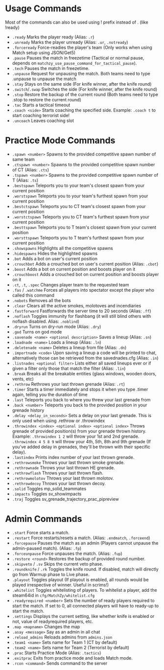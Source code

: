 # Usage Commands
Most of the commands can also be used using ! prefix instead of . (like !ready)

- `.ready` Marks the player ready (Alias: `.r`)
- `.unready` Marks the player unready (Alias: `.ur`, `.notready`)
- `.forceready` Force-readies the player's team (Only works when using Match setup using JSON/Get5)
- `.pause` Pauses the match in freezetime (Tactical or normal pause, depends on `matchzy_use_pause_command_for_tactical_pause`).
- `.tech` Pauses the match in freezetime.
- `.unpause` Request for unpausing the match. Both teams need to type .unpause to unpause the match
- `.stay` Stays on the same side (For knife winner, after the knife round)
- `.switch`/`.swap` Switches the side (For knife winner, after the knife round)
- `.stop` Restore the backup of the current round (Both teams need to type .stop to restore the current round)
- `.tac` Starts a tactical timeout
- `.coach <side>` Starts coaching the specified side. Example: `.coach t` to start coaching terrorist side!
- `.uncoach` Leaves coaching slot

# Practice Mode Commands

- `.spawn <number>` Spawns to the provided competitive spawn number of same team
- `.ctspawn <number>` Spawns to the provided competitive spawn number of CT (Alias: `.cts`)
- `.tspawn <number>` Spawns to the provided competitive spawn number of T (Alias: `.ts`)
- `.bestspawn` Teleports you to your team's closest spawn from your current position
- `.worstspawn` Teleports you to your team's furthest spawn from your current position
- `.bestctspawn` Teleports you to CT team's closest spawn from your current position
- `.worstctspawn` Teleports you to CT team's furthest spawn from your current position
- `.besttspawn` Teleports you to T team's closest spawn from your current position
- `.worsttspawn` Teleports you to T team's furthest spawn from your current position
- `.showspawns` Highlights all the competitive spawns
- `.hidespawns` Hides the highlighted spawns
- `.bot` Adds a bot on user's current position
- `.crouchbot` Adds a crouched bot on user's current position (Alias: `.cbot`)
- `.boost` Adds a bot on current position and boosts player on it
- `.crouchboost` Adds a crouched bot on current position and boosts player on it
- `.ct`, `.t`, `.spec` Changes player team to the requested team
- `.fas` / `.watchme` Forces all players into spectator except the player who called this command
- `.nobots` Removes all the bots
- `.clear` Clears all the active smokes, molotoves and incendiaries
- `.fastforward` Fastforwards the server time to 20 seconds (Alias: `.ff`)
- `.noflash` Toggles immunity for flashbang (it will still blind others with noflash disabled. Alias: `.noblind`)
- `.dryrun` Turns on dry-run mode (Alias: `.dry`)
- `.god` Turns on god mode
- `.savenade <name> <optional description>` Saves a lineup (Alias: `.sn`)
- `.loadnade <name>` Loads a lineup (Alias: `.ln`)
- `.deletenade <name>` Deletes a lineup from file (Alias: `.dn`)
- `.importnade <code>` Upon saving a lineup a code will be printed to chat, alternatively those can be retrieved from the savednades.cfg (Alias: `.in`)
- `.listnades <optional filter>` Lists either all saved lineups ever or if given a filter only those that match the filter (Alias: `.lin`)
- `.break` Breaks all the breakable entities (glass windows, wooden doors, vents, etc)
- `.rethrow` Rethrows your last thrown grenade (Alias: `.rt`)
- `.timer` Starts a timer immediately and stops it when you type .timer again, telling you the duration of time
- `.last` Teleports you back to where you threw your last grenade from
- `.back <number>` Teleports you back to the provided position in your grenade history
- `.delay <delay_in_seconds>` Sets a delay on your last grenade. This is only used when using .rethrow or .throwindex
- `.throwindex <index> <optional index> <optional index>` Throws grenade of provided position(s) from your grenade thrown history. Example: `.throwindex 1 2` will throw your 1st and 2nd grenade. `.throwindex 4 5 8 9` will throw your 4th, 5th, 8th and 9th grenade (If you've added delay in grenades, they'll be thrown with their specific delay).
- `.lastindex` Prints index number of your last thrown grenade.
- `.rethrowsmoke` Throws your last thrown smoke grenade.
- `.rethrownade` Throws your last thrown HE grenade.
- `.rethrowflash` Throws your last thrown flash.
- `.rethrowmolotov` Throws your last thrown molotov.
- `.rethrowdecoy` Throws your last thrown decoy.
- `.solid` Toggles mp_solid_teammates
- `.impacts` Toggles sv_showimpacts
- `.traj` Toggles sv_grenade_trajectory_prac_pipreview 

# Admin Commands

- `.start` Force starts a match.
- `.restart` Force restarts/resets a match. (Alias: `.endmatch`, `.forceend`)
- `.forcepause` Pauses the match as an admin (Players cannot unpause the admin-paused match). (Alias: `.fp`)
- `.forceunpause` Force unpauses the match. (Alias: `.fup`)
- `.restore <round>` Restores the backup of provided round number.
- `.skipveto` / `.sv` Skips the current veto phase.
- `.roundknife` / `.rk` Toggles the knife round. If disabled, match will directly go from Warmup phase to Live phase.
- `.playout` Toggles playout (If playout is enabled, all rounds would be played irrespective of winner. Useful in scrims!)
- `.whitelist` Toggles whitelisting of players. To whitelist a player, add the steam64id in `cfg/MatchZy/whitelist.cfg`
- `.readyrequired <number>` Sets the number of ready players required to start the match. If set to 0, all connected players will have to ready-up to start the match.
- `.settings` Displays the current setting, like whether knife is enabled or not, value of readyrequired  players, etc.
- `.map <mapname>` Changes the map
- `.asay <message>` Say as an admin in all chat
- `.reload_admins` Reloads admins from `admins.json`
- `.team1 <name>` Sets name for Team 1 (CT by default)
- `.team2 <name>` Sets name for Team 2 (Terrorist by default)
- `.prac` Starts Practice Mode (Alias: `.tactics`)
- `.exitprac` Exits from practice mode and loads Match mode.
- `.rcon <command>` Sends command to the server

